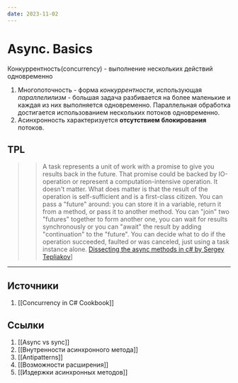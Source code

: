 ```yaml
---
date: 2023-11-02
---
```

# Async. Basics

Конкуррентность(concurrency) - выполнение нескольких действий одновременно

1. Многопоточность - форма *конкуррентности*, использующая *параллелилизм* - большая задача разбивается на более маленькие и каждая из них выполняется одновременно. Параллельная обработка достигается использованием нескольких потоков одновременно.
2. Асинхронность характеризуется **отсутствием блокирования** потоков.

## TPL

> > A task represents a unit of work with a promise to give you results back in the future. That promise could be backed by IO-operation or represent a computation-intensive operation. It doesn't matter. What does matter is that the result of the operation is self-sufficient and is a first-class citizen. You can pass a "future" around: you can store it in a variable, return it from a method, or pass it to another method. You can "join" two "futures" together to form another one, you can wait for results synchronously or you can "await" the result by adding "continuation" to the "future". You can decide what to do if the operation succeeded, faulted or was canceled, just using a task instance alone. [Dissecting the async methods in c# by Sergey Tepliakov](https://blogs.msdn.microsoft.com/seteplia/2017/11/30/dissecting-the-async-methods-in-c/)]

---

## Источники

1. [[Concurrency in C# Cookbook]]

## Ссылки

1. [[Async vs sync]]
1. [[Внутренности асинхронного метода]]
1. [[Antipatterns]]
1. [[Возможности расширения]]
1. [[Издержки асинхронных методов]]
